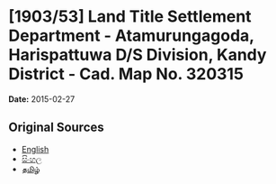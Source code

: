 # [1903/53] Land Title Settlement Department - Atamurungagoda, Harispattuwa D/S Division, Kandy District - Cad. Map No. 320315

**Date:** 2015-02-27

## Original Sources

- [English](https://documents.gov.lk/view/extra-gazettes/2015/2/1903-53_E.pdf)
- [සිංහල](https://documents.gov.lk/view/extra-gazettes/2015/2/1903-53_S.pdf)
- [தமிழ்](https://documents.gov.lk/view/extra-gazettes/2015/2/1903-53_T.pdf)
